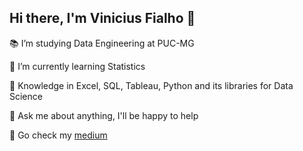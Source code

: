 ## Hi there, I'm Vinicius Fialho 👋

📚 I’m studying Data Engineering at PUC-MG

🌱 I’m currently learning Statistics

🎲 Knowledge in Excel, SQL, Tableau, Python and its libraries for Data Science

💬 Ask me about anything, I'll be happy to help

🔭 Go check my [medium](https://medium.com/@fialhov)

